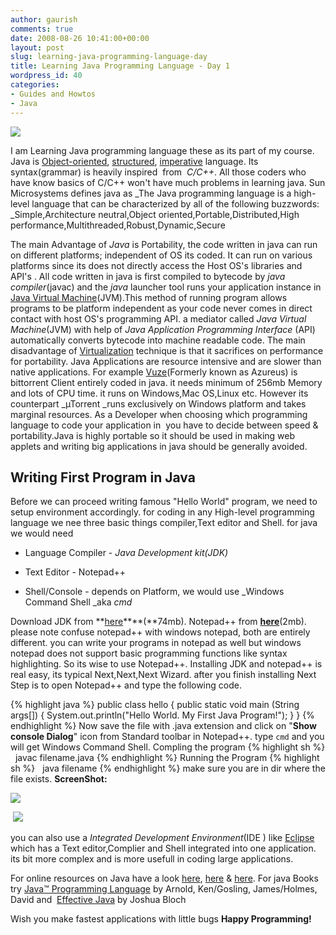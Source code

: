 ```yaml
---
author: gaurish
comments: true
date: 2008-08-26 10:41:00+00:00
layout: post
slug: learning-java-programming-language-day
title: Learning Java Programming Language - Day 1
wordpress_id: 40
categories:
- Guides and Howtos
- Java
---
```


[![](http://4.bp.blogspot.com/_wMAC6frBFdw/SLPd0Yz1G_I/AAAAAAAAAP8/1SmO7sF290E/s200-R/java-logo_svg-a.jpg)](http://4.bp.blogspot.com/_wMAC6frBFdw/SLPd0Yz1G_I/AAAAAAAAAP8/s44Q_p7Dgx4/s1600-h/java-logo_svg-a.jpg)


I am Learning Java programming language these as its part of my course. Java is [Object-oriented](http://en.wikipedia.org/wiki/Object-oriented_programming), [structured](http://en.wikipedia.org/wiki/Structured_programming), [imperative](http://en.wikipedia.org/wiki/Imperative_programming) language. Its syntax(grammar) is heavily inspired  from  _C/C++_. All those coders who have know basics of C/C++ won't have much problems in learning java. Sun Microsystems defines java as
_The Java programming language is a high-level language that can be characterized by all of the following buzzwords: _Simple,Architecture neutral,Object oriented,Portable,Distributed,High performance,Multithreaded,Robust,Dynamic,Secure

The main Advantage of _Java_ is Portability, the code written in java can run on different platforms; independent of OS its coded. It can run on various platforms since its does not directly access the Host OS's libraries and API's . All code written in java is first compiled to bytecode by _java compiler_(javac) and the _java_ launcher tool runs your application instance in [Java Virtual Machine](http://en.wikipedia.org/wiki/Java_virtual_machine)(JVM).This method of running program allows programs to be platform independent as your code never comes in direct contact with host OS's programming API. a mediator called _Java Virtual Machine_(JVM) with help of _Java Application Programming Interface_ (API) automatically converts bytecode into machine readable code. The main disadvantage of [Virtualization](http://en.wikipedia.org/wiki/Virtualization) technique is that it sacrifices on performance for portability. Java Applications are resource intensive and are slower than native applications.
For example [Vuze](http://www.vuze.com/)(Formerly known as Azureus) is  bittorrent Client entirely coded in java. it needs minimum of 256mb Memory and lots of CPU time. it runs on Windows,Mac OS,Linux etc. However its counterpart _µTorrent _runs exclusively on Windows platform and takes marginal resources. As a Developer when choosing which programming language to code your application in  you have to decide between speed & portability.Java is highly portable so it should be used in making web applets and writing big applications in java should be generally avoided.

## Writing First Program in Java
Before we can proceed writing famous "Hello World" program, we need to setup environment accordingly. for coding in any High-level programming language we nee three basic things compiler,Text editor and Shell. for java we would need




  * Language Compiler - _Java Development kit(JDK)_


  * Text Editor - Notepad++


  * Shell/Console - depends on Platform, we would use _Windows Command Shell _aka _cmd_


Download JDK from **[here](http://java.sun.com/javase/downloads/index.jsp)****(**74mb). Notepad++ from [**here**](http://www.filehippo.com/download_notepad/)(2mb). please note confuse notepad++ with windows notepad, both are entirely different. you can write your programs in notepad as well but windows notepad does not support basic programming functions like syntax highlighting. So its wise to use Notepad++.
Installing JDK and notepad++ is real easy, its typical Next,Next,Next Wizard. after you finish installing Next Step is to open Notepad++ and type the following code.



{% highlight java %}
    public class hello
    {
        public static void main (String args[])
        {
            System.out.println("Hello World. My First Java Program!");
        }
    }
{% endhighlight %}
Now save the file with .java extension and click on "**Show console Dialog**" icon from Standard toolbar in Notepad++. type `cmd` and you will get Windows Command Shell.
Compling the program
{% highlight sh %}
  javac filename.java
{% endhighlight %}
Running the Program
{% highlight sh %}
  java filename
{% endhighlight %}
make sure you are in dir where the file exists.
**ScreenShot:**

[![](http://1.bp.blogspot.com/_wMAC6frBFdw/SLPZj1e4msI/AAAAAAAAAPs/rJNmFLyH7K0/s320-R/notepad_java.JPG)](http://1.bp.blogspot.com/_wMAC6frBFdw/SLPZj1e4msI/AAAAAAAAAPs/66GOgnqb2hQ/s1600-h/notepad_java.JPG)


 [![](http://2.bp.blogspot.com/_wMAC6frBFdw/SLPZkNO0iAI/AAAAAAAAAP0/NQe-zreIgYY/s320-R/notepad_java2.JPG)](http://2.bp.blogspot.com/_wMAC6frBFdw/SLPZkNO0iAI/AAAAAAAAAP0/zkKUWKu02-Q/s1600-h/notepad_java2.JPG) 




you can also use a _Integrated Development Environment_(IDE ) like [Eclipse ](http://www.eclipse.org/)which has a Text editor,Complier and Shell integrated into one application. its bit more complex and is more usefull in coding large applications. 

For online resources on Java have a look [here](http://java.sun.com/docs/books/tutorial/), [here](http://www.freewarejava.com/tutorials/index.shtml) & [here](http://www.javaomatic.com/%20). For java Books try [Java™ Programming Language](http://www.informit.com/title/0321349806?aid=9f15cdfa-4e22-40dc-bfc9-cdc6322be0fd) by Arnold, Ken/Gosling, James/Holmes, David and  [Effective Java](http://www.amazon.com/Effective-Java-2nd-Joshua-Bloch/dp/0321356683) by Joshua Bloch




Wish you make fastest applications with little bugs **Happy Programming!**
